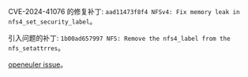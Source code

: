 CVE-2024-41076 的修复补丁: `aad11473f8f4 NFSv4: Fix memory leak in nfs4_set_security_label`。

引入问题的补丁: `1b00ad657997 NFS: Remove the nfs4_label from the nfs_setattrres`。

[openeuler issue](https://gitee.com/src-openeuler/kernel/issues/IAGELL)。

